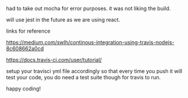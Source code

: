 had to take out mocha for error purposes. it was not liking the build.

will use jest in the future as we are using react. 

links for reference


https://medium.com/swlh/continous-integration-using-travis-nodejs-8c608662a0cd

https://docs.travis-ci.com/user/tutorial/

setup your travisci yml file accordingly so that every time you push it will test your code, you do need a test suite though for travis to run.

happy coding!